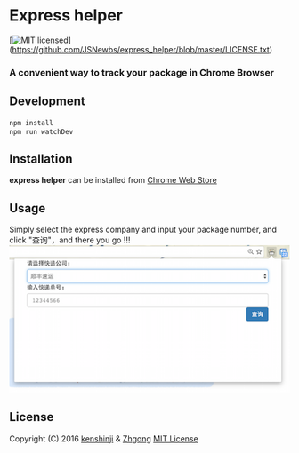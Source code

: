 # Express helper

[![MIT licensed](https://img.shields.io/badge/license-MIT-blue.svg)]
(https://github.com/JSNewbs/express_helper/blob/master/LICENSE.txt)

### A convenient way to track your package in Chrome Browser

## Development
```
npm install
npm run watchDev
```

## Installation

**express helper** can be installed from [Chrome Web Store](https://chrome.google.com/webstore/detail/express-helper/mlikhhcddekiepmagohoklonboibillj)

## Usage

Simply select the express company and input your package number, and click "查询"，and there you go !!!
![](img/express_helper.png)

## License

Copyright (C) 2016 [kenshinji](https://github.com/kenshinji) & [Zhgong](https://github.com/Zhgong) [MIT License](./LICENSE.txt)
